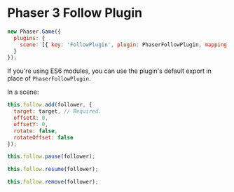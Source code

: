 Phaser 3 Follow Plugin
======================

```javascript
new Phaser.Game({
  plugins: {
    scene: [{ key: 'FollowPlugin', plugin: PhaserFollowPlugin, mapping: 'follow' }]
  }
});
```

If you're using ES6 modules, you can use the plugin's default export in place of `PhaserFollowPlugin`.

In a scene:

```javascript
this.follow.add(follower, {
  target: target, // Required.
  offsetX: 0,
  offsetY: 0,
  rotate: false,
  rotateOffset: false
});

this.follow.pause(follower);

this.follow.resume(follower);

this.follow.remove(follower);
```
